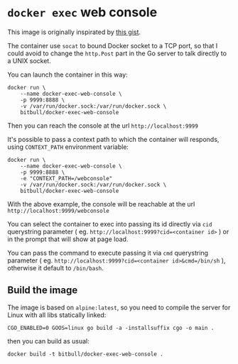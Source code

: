 # `docker exec` web console

This image is originally inspirated by [this gist](https://gist.github.com/Humerus/0268c62f359f7ee1ee2d).

The container use `socat` to bound Docker socket to a TCP port, so that I could avoid to change the `http.Post` part in the Go server to talk directly to a UNIX socket.

You can launch the container in this way:

```
docker run \
	--name docker-exec-web-console \
	-p 9999:8888 \
	-v /var/run/docker.sock:/var/run/docker.sock \
	bitbull/docker-exec-web-console
```

Then you can reach the console at the url `http://localhost:9999`

It's possible to pass a context path to which the container will responds, using `CONTEXT_PATH` environment variable:

```
docker run \
	--name docker-exec-web-console \
	-p 9999:8888 \
	-e "CONTEXT_PATH=/webconsole"
	-v /var/run/docker.sock:/var/run/docker.sock \
	bitbull/docker-exec-web-console
```

With the above example, the console will be reachable at the url `http://localhost:9999/webconsole`

You can select the container to exec into passing its id directly via `cid` querystring parameter ( eg. `http://localhost:9999?cid=<container id>` ) or in the prompt that will show at page load.

You can pass the command to execute passing it via `cmd` querystring parameter ( eg. `http://localhost:9999?cid=<container id>&cmd=/bin/sh` ), otherwise it default to `/bin/bash`.

## Build the image

The image is based on `alpine:latest`, so you need to compile the server for Linux with all libs statically linked:

```
CGO_ENABLED=0 GOOS=linux go build -a -installsuffix cgo -o main .
```

then you can build as usual:

```
docker build -t bitbull/docker-exec-web-console .
```